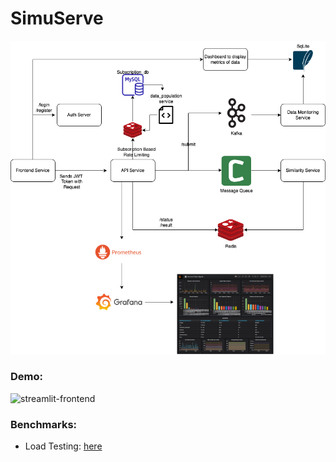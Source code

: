 # SimuServe

![architecture](https://github.com/DoddiC/SimuServe/blob/main/essentials/architecture.png)

### Demo:
![streamlit-frontend](https://user-images.githubusercontent.com/46635452/210269580-5c7ea254-e427-4dc8-bf39-f80cafd65cc2.gif)


### Benchmarks:
- Load Testing: [here](https://github.com/DoddiC/SimuServe/tree/main/performance%20tests/load_test)
